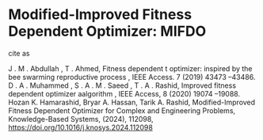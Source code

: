 # Modified-Improved Fitness Dependent Optimizer: MIFDO

cite as 

J . M . Abdullah , T . Ahmed, Fitness dependent t optimizer: inspired by the bee swarming reproductive process , IEEE  Access. 7 (2019) 43473 –43486.
D . A . Muhammed , S . A . M . Saeed , T . A . Rashid, Improved fitness dependent  optimizer aalgorithm , IEEE Access, 8 (2020) 19074 –19088.
Hozan K. Hamarashid, Bryar A. Hassan, Tarik A. Rashid, Modified-Improved Fitness Dependent Optimizer for Complex and Engineering Problems, Knowledge-Based Systems, (2024), 112098, https://doi.org/10.1016/j.knosys.2024.112098
